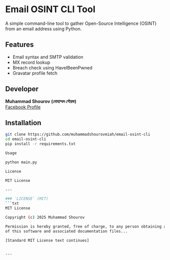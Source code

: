 # Email OSINT CLI Tool

A simple command-line tool to gather Open-Source Intelligence (OSINT) from an email address using Python.

## Features
- Email syntax and SMTP validation
- MX record lookup
- Breach check using HaveIBeenPwned
- Gravatar profile fetch

## Developer
**Muhammad Shourov (মোহাম্মদ সৌরভ)**  
[Facebook Profile](https://www.facebook.com/Junior.Writer.SHourov)

## Installation
```bash
git clone https://github.com/muhammadshourovmiah/email-osint-cli
cd email-osint-cli
pip install -r requirements.txt

Usage

python main.py

License

MIT License

---

### `LICENSE` (MIT)
```txt
MIT License

Copyright (c) 2025 Muhammad Shourov

Permission is hereby granted, free of charge, to any person obtaining a copy
of this software and associated documentation files...

[Standard MIT License text continues]


---
